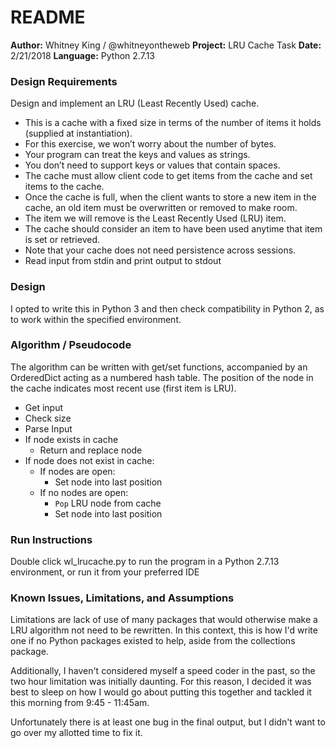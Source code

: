 # README
**Author:**   Whitney King / @whitneyontheweb
**Project:**  LRU Cache Task
**Date:**     2/21/2018
**Language:** Python 2.7.13

### Design Requirements

Design and implement an LRU (Least Recently Used) cache. 

- This is a cache with a fixed size in terms of the number of items it holds (supplied at instantiation). 
- For this exercise, we won’t worry about the number of bytes. 
- Your program can treat the keys and values as strings. 
- You don’t need to support keys or values that contain spaces. 
- The cache must allow client code to get items from the cache and set items to the cache. 
- Once the cache is full, when the client wants to store a new item in the cache, an old item must be overwritten or removed to make room. 
- The item we will remove is the Least Recently Used (LRU) item. 
- The cache should consider an item to have been used anytime that item is set or retrieved. 
- Note that your cache does not need persistence across sessions.
- Read input from stdin and print output to stdout 

### Design

I opted to write this in Python 3 and then check compatibility in Python 2, as to work within the specified environment.

### Algorithm / Pseudocode

The algorithm can be written with get/set functions, accompanied by an OrderedDict acting as a numbered hash table. The position of the node in the cache indicates most recent use (first item is LRU).

- Get input
- Check size
- Parse Input
- If node exists in cache
    - Return and replace node
- If node does not exist in cache:
    - If nodes are open:
        - Set node into last position
    - If no nodes are open:
        - `Pop` LRU node from cache 
        - Set node into last position

### Run Instructions

Double click wl_lrucache.py to run the program in a Python 2.7.13 environment, or run it from your preferred IDE


### Known Issues, Limitations, and Assumptions

Limitations are lack of use of many packages that would otherwise make a LRU algorithm not need to be rewritten. In this context, this is how I'd write one if no Python packages existed to help, aside from the collections package.

Additionally, I haven't considered myself a speed coder in the past, so the two hour limitation was initially daunting. For this reason, I decided it was best to sleep on how I would go about putting this together and tackled it this morning from 9:45 - 11:45am.

Unfortunately there is at least one bug in the final output, but I didn't want to go over my allotted time to fix it.
